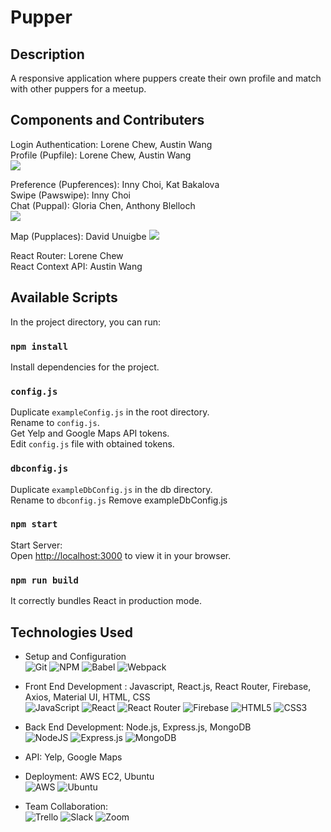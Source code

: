 # Pupper

## Description
A responsive application where puppers create their own profile and match with other puppers for a meetup.


## Components and Contributers
Login Authentication: Lorene Chew, Austin Wang \
Profile (Pupfile): Lorene Chew, Austin Wang \
![](https://media.giphy.com/media/RmIE8oj8EfhWgHdjWj/giphy.gif)


Preference (Pupferences): Inny Choi, Kat Bakalova \
Swipe (Pawswipe): Inny Choi \
Chat (Puppal): Gloria Chen, Anthony Blelloch \
![](https://media.giphy.com/media/cV2Fx7I0bDfUrMftk7/giphy.gif)


Map (Pupplaces): David Unuigbe
![](https://media.giphy.com/media/t6td54h2ybVcyGvDCL/giphy.gif)


React Router: Lorene Chew \
React Context API: Austin Wang


## Available Scripts

In the project directory, you can run:

### `npm install`

Install dependencies for the project.

### `config.js`

Duplicate `exampleConfig.js` in the root directory.\
Rename to `config.js`.\
Get Yelp and Google Maps API tokens.\
Edit `config.js` file with obtained tokens.

### `dbconfig.js`

Duplicate `exampleDbConfig.js` in the db directory.\
Rename to `dbconfig.js`
Remove exampleDbConfig.js

### `npm start`

Start Server:\
Open [http://localhost:3000](http://localhost:3000) to view it in your browser.

### `npm run build`

It correctly bundles React in production mode.


## Technologies Used

- Setup and Configuration \
![Git](https://img.shields.io/badge/git-%23F05033.svg?style=for-the-badge&logo=git&logoColor=white)
![NPM](https://img.shields.io/badge/NPM-%23000000.svg?style=for-the-badge&logo=npm&logoColor=white)
![Babel](https://img.shields.io/badge/Babel-F9DC3e?style=for-the-badge&logo=babel&logoColor=black)
![Webpack](https://img.shields.io/badge/webpack-%238DD6F9.svg?style=for-the-badge&logo=webpack&logoColor=black)

- Front End Development : Javascript, React.js, React Router, Firebase, Axios, Material UI, HTML, CSS \
![JavaScript](https://img.shields.io/badge/javascript-%23323330.svg?style=for-the-badge&logo=javascript&logoColor=%23F7DF1E)
![React](https://img.shields.io/badge/react-%2320232a.svg?style=for-the-badge&logo=react&logoColor=%2361DAFB)
![React Router](https://img.shields.io/badge/React_Router-CA4245?style=for-the-badge&logo=react-router&logoColor=white)
![Firebase](https://img.shields.io/badge/firebase-%23039BE5.svg?style=for-the-badge&logo=firebase)
![HTML5](https://img.shields.io/badge/html5-%23E34F26.svg?style=for-the-badge&logo=html5&logoColor=white)
![CSS3](https://img.shields.io/badge/css3-%231572B6.svg?style=for-the-badge&logo=css3&logoColor=white)

- Back End Development: Node.js, Express.js, MongoDB \
![NodeJS](https://img.shields.io/badge/node.js-6DA55F?style=for-the-badge&logo=node.js&logoColor=white)
![Express.js](https://img.shields.io/badge/express.js-%23404d59.svg?style=for-the-badge&logo=express&logoColor=%2361DAFB)
![MongoDB](https://img.shields.io/badge/MongoDB-%234ea94b.svg?style=for-the-badge&logo=mongodb&logoColor=white)

- API: Yelp, Google Maps

- Deployment: AWS EC2, Ubuntu \
![AWS](https://img.shields.io/badge/AWS-%23FF9900.svg?style=for-the-badge&logo=amazon-aws&logoColor=white)
![Ubuntu](https://img.shields.io/badge/Ubuntu-E95420?style=for-the-badge&logo=ubuntu&logoColor=white)

- Team Collaboration: \
![Trello](https://img.shields.io/badge/Trello-%23026AA7.svg?style=for-the-badge&logo=Trello&logoColor=white)
![Slack](https://img.shields.io/badge/Slack-4A154B?style=for-the-badge&logo=slack&logoColor=white)
![Zoom](https://img.shields.io/badge/Zoom-2D8CFF?style=for-the-badge&logo=zoom&logoColor=white)




